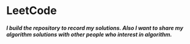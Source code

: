 # LeetCode
##### I build the repository to record my solutions. Also I want to share my algorithm solutions with other people who interest in algorithm.
